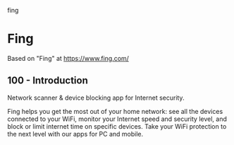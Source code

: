 fing
# Fing

Based on "Fing" at https://www.fing.com/

## 100 - Introduction

Network scanner & device blocking app for Internet security.

Fing helps you get the most out of your home network: see all the devices connected to your WiFi, monitor your Internet speed and security level, and block or limit internet time on specific devices. Take your WiFi protection to the next level with our apps for PC and mobile.

